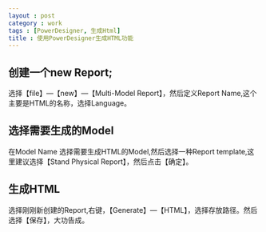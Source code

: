 ```yaml
---
layout : post
category : work
tags : [PowerDesigner, 生成Html]
title : 使用PowerDesigner生成HTML功能
---
```


## 创建一个new Report;<a id="sec-5-6" name="sec-5-6"></a>

选择【file】&#x2014;【new】&#x2014;【Multi-Model Report】，然后定义Report Name,这个主要是HTML的名称，选择Language。

## 选择需要生成的Model<a id="sec-5-7" name="sec-5-7"></a>

在Model Name 选择需要生成HTML的Model,然后选择一种Report template,这里建议选择【Stand Physical Report】，然后点击【确定】。

## 生成HTML<a id="sec-5-8" name="sec-5-8"></a>

选择刚刚新创建的Report,右键，【Generate】&#x2014;【HTML】，选择存放路径。然后选择【保存】，大功告成。

